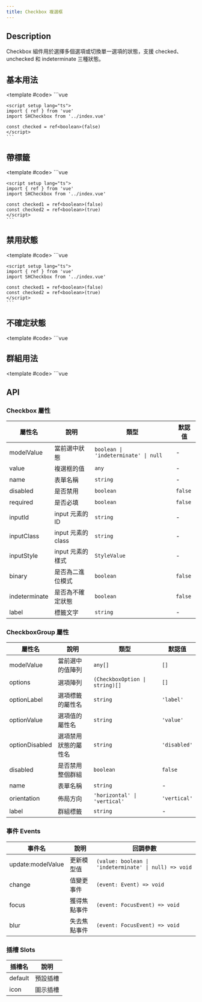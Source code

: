 ```yaml
---
title: Checkbox 複選框
---
```


## Description

Checkbox 組件用於選擇多個選項或切換單一選項的狀態，支援 checked、unchecked 和 indeterminate 三種狀態。

## 基本用法

<Demo>
  <BasicDemo />

  <template #code>
    ```vue
    <template>
      <div class="demo">
        <h3>Basic Checkbox</h3>
        <div class="demo__content">
          <SHCheckbox v-model="checked" />
          <p>Value: {{ checked }}</p>
        </div>
      </div>
    </template>

    <script setup lang="ts">
    import { ref } from 'vue'
    import SHCheckbox from '../index.vue'

    const checked = ref<boolean>(false)
    </script>
    ```
  </template>
</Demo>

## 帶標籤

<Demo>
  <WithLabelDemo />

  <template #code>
    ```vue
    <template>
      <div class="demo">
        <h3>Checkbox with Label</h3>
        <div class="demo__content">
          <SHCheckbox v-model="checked1" label="接受條款和條件" />
          <SHCheckbox v-model="checked2" label="訂閱電子報" />
        </div>
      </div>
    </template>

    <script setup lang="ts">
    import { ref } from 'vue'
    import SHCheckbox from '../index.vue'

    const checked1 = ref<boolean>(false)
    const checked2 = ref<boolean>(true)
    </script>
    ```
  </template>
</Demo>

## 禁用狀態

<Demo>
  <DisabledDemo />

  <template #code>
    ```vue
    <template>
      <div class="demo">
        <h3>Disabled Checkbox</h3>
        <div class="demo__content">
          <SHCheckbox v-model="checked1" label="禁用未選中" disabled />
          <SHCheckbox v-model="checked2" label="禁用已選中" disabled />
        </div>
      </div>
    </template>

    <script setup lang="ts">
    import { ref } from 'vue'
    import SHCheckbox from '../index.vue'

    const checked1 = ref<boolean>(false)
    const checked2 = ref<boolean>(true)
    </script>
    ```
  </template>
</Demo>

## 不確定狀態

<Demo>
  <IndeterminateDemo />

  <template #code>
    ```vue
    <template>
      <div class="demo">
        <h3>Indeterminate Checkbox</h3>
        <div class="demo__content">
          <SHCheckbox v-model="parentChecked" label="全選" />
          
          <div class="ml-6 mt-2 space-y-2">
            <SHCheckbox 
              :model-value="children.includes('option1')"
              @update:model-value="(value) => updateChild('option1', value)"
              label="選項 1" 
            />
            <SHCheckbox 
              :model-value="children.includes('option2')"
              @update:model-value="(value) => updateChild('option2', value)"
              label="選項 2" 
            />
            <SHCheckbox 
              :model-value="children.includes('option3')"
              @update:model-value="(value) => updateChild('option3', value)"
              label="選項 3" 
            />
          </div>
          
          <p class="mt-4">
            Parent: {{ parentChecked }}<br>
            Children: {{ children }}
          </p>
        </div>
      </div>
    </template>

    <script setup lang="ts">
    import { ref, computed } from 'vue'
    import SHCheckbox from '../index.vue'

    const children = ref<string[]>([])

    const parentChecked = computed({
      get() {
        if (children.value.length === 0) {
          return false
        } else if (children.value.length === 3) {
          return true
        } else {
          return 'indeterminate'
        }
      },
      set(value) {
        if (value === true) {
          children.value = ['option1', 'option2', 'option3']
        } else {
          children.value = []
        }
      }
    })

    const updateChild = (option: string, checked: boolean | 'indeterminate' | null) => {
      const currentChildren = [...children.value]
      const index = currentChildren.indexOf(option)
      
      if (checked && index === -1) {
        currentChildren.push(option)
      } else if (!checked && index !== -1) {
        currentChildren.splice(index, 1)
      }
      
      children.value = currentChildren
    }
    </script>
    ```
  </template>
</Demo>

## 群組用法

<Demo>
  <CheckboxGroupDemo />

  <template #code>
    ```vue
    <template>
      <div class="demo">
        <h3>Checkbox Group</h3>
        <div class="demo__content">
          <SHCheckboxGroup
            v-model="selected1"
            label="選擇您的興趣"
            :options="interests"
            orientation="vertical"
          />
          <p class="mt-4">Selected: {{ selected1 }}</p>
        </div>
        
        <div class="demo__content">
          <SHCheckboxGroup
            v-model="selected2"
            label="選擇顏色（水平）"
            :options="colors"
            orientation="horizontal"
          />
          <p class="mt-4">Selected: {{ selected2 }}</p>
        </div>
      </div>
    </template>

    <script setup lang="ts">
    import { ref } from 'vue'
    import SHCheckboxGroup from '../CheckboxGroup.vue'

    const selected1 = ref<string[]>(['programming'])
    const selected2 = ref<string[]>([])

    const interests = [
      { label: '程式設計', value: 'programming' },
      { label: '設計', value: 'design' },
      { label: '音樂', value: 'music' },
      { label: '運動', value: 'sports' },
    ]

    const colors = ['紅色', '藍色', '綠色', '黃色']
    </script>
    ```
  </template>
</Demo>

## API

### Checkbox 屬性

| 屬性名        | 說明                 | 類型                                        | 默認值  |
| ------------- | -------------------- | ------------------------------------------- | ------- |
| modelValue    | 當前選中狀態         | `boolean \| 'indeterminate' \| null`       | -       |
| value         | 複選框的值           | `any`                                       | -       |
| name          | 表單名稱             | `string`                                    | -       |
| disabled      | 是否禁用             | `boolean`                                   | `false` |
| required      | 是否必填             | `boolean`                                   | `false` |
| inputId       | input 元素的 ID      | `string`                                    | -       |
| inputClass    | input 元素的 class   | `string`                                    | -       |
| inputStyle    | input 元素的樣式     | `StyleValue`                                | -       |
| binary        | 是否為二進位模式     | `boolean`                                   | `false` |
| indeterminate | 是否為不確定狀態     | `boolean`                                   | `false` |
| label         | 標籤文字             | `string`                                    | -       |

### CheckboxGroup 屬性

| 屬性名         | 說明                   | 類型                                  | 默認值      |
| -------------- | ---------------------- | ------------------------------------- | ----------- |
| modelValue     | 當前選中的值陣列       | `any[]`                               | `[]`        |
| options        | 選項陣列               | `(CheckboxOption \| string)[]`        | `[]`        |
| optionLabel    | 選項標籤的屬性名       | `string`                              | `'label'`   |
| optionValue    | 選項值的屬性名         | `string`                              | `'value'`   |
| optionDisabled | 選項禁用狀態的屬性名   | `string`                              | `'disabled'`|
| disabled       | 是否禁用整個群組       | `boolean`                             | `false`     |
| name           | 表單名稱               | `string`                              | -           |
| orientation    | 佈局方向               | `'horizontal' \| 'vertical'`          | `'vertical'`|
| label          | 群組標籤               | `string`                              | -           |

### 事件 Events

| 事件名              | 說明           | 回調參數                                           |
| ------------------- | -------------- | -------------------------------------------------- |
| update:modelValue   | 更新模型值     | `(value: boolean \| 'indeterminate' \| null) => void` |
| change              | 值變更事件     | `(event: Event) => void`                           |
| focus               | 獲得焦點事件   | `(event: FocusEvent) => void`                      |
| blur                | 失去焦點事件   | `(event: FocusEvent) => void`                      |

### 插槽 Slots

| 插槽名  | 說明       |
| ------- | ---------- |
| default | 預設插槽   |
| icon    | 圖示插槽   |

<script setup>
import { SHConfigProvider } from '@/index'
import BasicDemo from '@/components/Checkbox/demos/Basic.vue'
import WithLabelDemo from '@/components/Checkbox/demos/WithLabel.vue'
import DisabledDemo from '@/components/Checkbox/demos/Disabled.vue'
import IndeterminateDemo from '@/components/Checkbox/demos/Indeterminate.vue'
import CheckboxGroupDemo from '@/components/Checkbox/demos/CheckboxGroup.vue'
</script>
